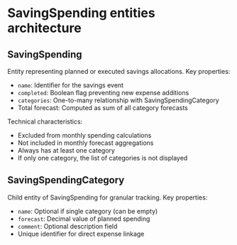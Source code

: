 # SavingSpending entities architecture

## SavingSpending

Entity representing planned or executed savings allocations. Key properties:

- `name`: Identifier for the savings event
- `completed`: Boolean flag preventing new expense additions
- `categories`: One-to-many relationship with SavingSpendingCategory
- Total forecast: Computed as sum of all category forecasts

Technical characteristics:

- Excluded from monthly spending calculations
- Not included in monthly forecast aggregations
- Always has at least one category
- If only one category, the list of categories is not displayed

## SavingSpendingCategory

Child entity of SavingSpending for granular tracking. Key properties:

- `name`: Optional if single category (can be empty)
- `forecast`: Decimal value of planned spending
- `comment`: Optional description field
- Unique identifier for direct expense linkage
